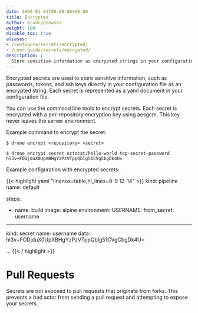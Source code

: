 ```yaml
---
date: 2000-01-01T00:00:00+00:00
title: Encrypted
author: bradrydzewski
weight: 100
disable_toc: true
aliases:
- /configure/secrets/encrypted/
- /user-guide/secrets/encrypted/
description: |
  Store sensitive information as encrypted strings in your configuration file.
---
```


Encrypted secrets are used to store sensitive information, such as passwords, tokens, and ssh keys directly in your configuration file as an encrypted string. Each secret is represented as a yaml document in your configuration file.

You can use the command line tools to encrypt secrets. Each secret is encrypted with a per-repository encryption key using aesgcm. This key never leaves the server environment.

Example command to encrypt the secret:

```
$ drone encrypt <repository> <secret>
```

```
$ drone encrypt secret octocat/hello-world top-secret-password
hl3v+FODjduX0UpXBHgYzPzVTppQblg51CVgCbgDk4U=
```

Example configuration with encrypted secrets:

{{< highlight yaml "linenos=table,hl_lines=8-9 12-14" >}}
kind: pipeline
name: default

steps:
- name: build
  image: alpine
  environment:
    USERNAME:
      from_secret: username

---
kind: secret
name: username
data: hl3v+FODjduX0UpXBHgYzPzVTppQblg51CVgCbgDk4U=

...
{{< / highlight >}}

# Pull Requests

Secrets are not exposed to pull requests that originate from forks. This prevents a bad actor from sending a pull request and attempting to expose your secrets.
